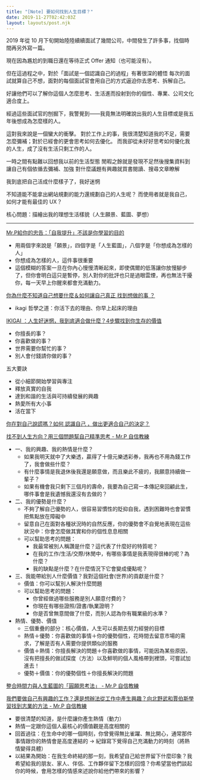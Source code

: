 ```yaml
---
title: "[Note] 要如何找到人生目標？"
date: 2019-11-27T02:42:03Z
layout: layouts/post.njk
---
```


2019 年從 10 月下旬開始陸陸續續面試了幾間公司，中間發生了許多事，找個時間再另外寫一篇。

現在因為尷尬的到職日還在等待正式 Offer 通知（也可能沒有）。

但在這過程之中，對於「面試是一個認識自己的過程」有著很深的體悟
每次的面試就算自己不想，面對的每個面試官會用自己的方式逼迫你去思考、拆解自己。

好讓他們可以了解你這個人怎麼思考、生活進而投射到你的個性、專業、公司文化適合度上。

經過這些面試官的刨掘下，我警覺到——我竟無法明確說出我的人生目標或是我五年後想成為怎麼樣的人。

這對我來說是一個蠻大的衝擊。
對於工作上的事，我很清楚知道我的不足，需要怎麼彌補；對於已經會的更會思考如何去優化。
而我卻從未好好思考如何優化我的人生，成了沒有生活只剩工作的人。

一時之間有點難以回想我以前的生活型態
閒暇之餘就是發現不足然後搜集資料到讓自己有個依循去彌補、加強
對什麼議題有興趣就買書閱讀、搜尋文章瞭解

我到底把自己活成什麼樣子了，我好迷惘

不知道能不能拿出網站規劃的能力還規劃自己的人生呢？
而使用者就是我自己，如何才能有最佳的 UX？

核心問題：描繪出我的理想生活樣貌（人生願景、藍圖、夢想）

---

[Mr.P給你的忠告：「自我提升」不該是你學習的目的](https://mpsony.blogspot.com/2019/08/How-to-Improve-Yourself-As-A-Person.html)

- 用兩個字來說是「願景」，四個字是「人生藍圖」，八個字是「你想成為怎樣的人」
- 你想成為怎樣的人，這件事很重要
- 這個模糊的答案一旦在你內心慢慢清晰起來，即使偶爾的低落讓你放慢腳步了，但你會明白這只是暫停，別人對你的批評也只是過眼雲煙，再也無法干擾你，每一天早上你醒來都會充滿動力。

[你為什麼不知道自己想要什麼＆如何讓自己真正 找到想做的事 ？](https://zoeyk.co/找到想做的事/)

- ikagi 哲學之道：你活下去的理由、你早上起床的理由

[IKIGAI ：人生好迷惘，我到底適合做什麼？4步驟找到你生存的價值](https://zoeyk.co/ikigai/)

- 你擅長的事？
- 你喜歡做的事？
- 世界需要你幫忙的事？
- 別人會付錢請你做的事？

五大要訣

- 從小細節開始學習與專注
- 釋放真實的自我
- 達到和諧的生活與可持續發展的興趣
- 熱愛所有大小事
- 活在當下

[你在對自己說謊嗎？如何 認識自己 ，做出更適合自己的決定？](https://zoeyk.co/afra/)

[找不到人生方向？用三個問題幫自己精準思考 - Mr.P 自信教練](https://mpsony.blogspot.com/2018/05/blog-post.html?m=1)

- 一、我的興趣、我的熱情是什麼？
  - 如果我明天就中了大樂透，贏得了十億元樂透彩券，我再也不用為錢工作了，我會做些什麼？
  - 有什麼事情是我退休後我還是願意做，而且樂此不疲的，我願意持續做一輩子？
  - 如果有機會我只剩下三個月的壽命，我要為自己寫一本傳記來回顧此生，哪件事會是我遺憾我還沒有去做的？
- 二、我的優勢是什麼？
  - 不夠了解自己優勢的人，很容易習慣性的貶抑自我，遇到困難時也會習慣把焦點放在障礙中
  - 留意自己在面對各種狀況時的自然反應，你的優勢會不自覺地表現在這些狀況中：你會怎麼做其實和你的個性息息相關
  - 可以幫助思考的問題：
    - 我最常被別人稱讚是什麼？這代表了什麼好的特質呢？
    - 在我的工作/生活/交際/休閒中，有哪些事情是我表現得很棒的呢？為什麼？
    - 我的缺點是什麼？在什麼情況下它會變成優點呢？
- 三、我能帶給別人什麼價值？我對這個社會(世界)的貢獻是什麼？
  - 價值：你可以幫別人解決什麼問題
  - 可以幫助思考的問題：
    - 你曾經做過哪些服務是別人願意付費的？
    - 你現在有哪些證照/證書/執業證明？
    - 你是否曾無意間做了什麼，而別人認為你有職業級的水準？
- 熱情、優勢、價值
  - 三個重疊的部分：核心價值，人生可以長期去努力經營的目標
  - 熱情＋優勢：你喜歡做的事情＋你的優勢個性，花時間去留意市場的需求，了解是否有人需要你提供類似的服務
  - 價值＋熱情：你擅長解決的問題＋你喜歡做的事情，可能因為某些原因，沒有把擅長的做試探度（方法）以及鮮明的個人風格帶到裡頭，可嘗試加進去！
  - 優勢＋價值：你的優勢個性＋你擅長解決的問題

[整合時間力與人生藍圖的「圓願思考法」 - Mr.P 自信教練](https://mpsony.blogspot.com/2018/04/good-question.html?m=1)

[我們要做自己有興趣的工作？還是想辦法從工作中產生興趣？向北野武和賈伯斯學習找到志業的方法 - Mr.P 自信教練](https://mpsony.blogspot.com/2018/01/how-to-find-your-passion.html)

- 要很清楚的知道，是什麼讓你產生熱情（動力）
- 熱情一定跟你這個人最核心的價值觀是高度相關的
- 回首過往：在生命中的哪一個時刻，你曾覺得無比雀躍、無比開心，通常那件事情跟你的熱情會是高度連結的 → 紀錄寫下覺得自己充滿動力的時刻（將熱情變得具體）
- 以結果為開始：在我生命終結的那一刻，我希望自己給世界留下什麼印象？我希望給我的朋友、家人、伴侶、工作夥伴留下怎樣的回憶？你希望當他們談起你的時候，會用怎樣的情感來述說你給他們帶來的影響？